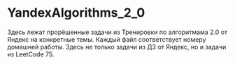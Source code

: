 # YandexAlgorithms_2_0
Здесь лежат прорёшенные задачи из Тренировки по алгоритмама 2.0 от Яндекс на конкретные темы. 
Каждый файл соответствует номеру домашней работы. Здесь не только задачи из ДЗ от Яндекс, но и задачи из LeetCode 75.
